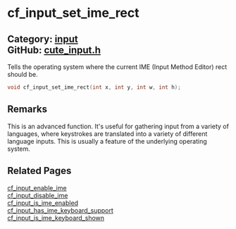 [](../header.md ':include')

# cf_input_set_ime_rect

Category: [input](/api_reference?id=input)  
GitHub: [cute_input.h](https://github.com/RandyGaul/cute_framework/blob/master/include/cute_input.h)  
---

Tells the operating system where the current IME (Input Method Editor) rect should be.

```cpp
void cf_input_set_ime_rect(int x, int y, int w, int h);
```

## Remarks

This is an advanced function. It's useful for gathering input from a variety of languages, where keystrokes are translated into a variety
of different language inputs. This is usually a feature of the underlying operating system.

## Related Pages

[cf_input_enable_ime](/input/cf_input_enable_ime.md)  
[cf_input_disable_ime](/input/cf_input_disable_ime.md)  
[cf_input_is_ime_enabled](/input/cf_input_is_ime_enabled.md)  
[cf_input_has_ime_keyboard_support](/input/cf_input_has_ime_keyboard_support.md)  
[cf_input_is_ime_keyboard_shown](/input/cf_input_is_ime_keyboard_shown.md)  
